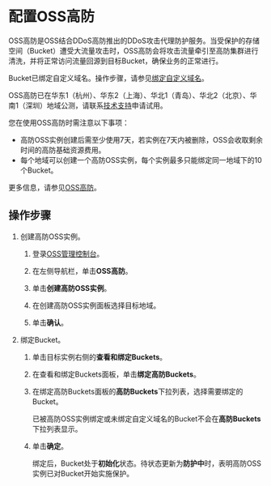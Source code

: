 # 配置OSS高防

OSS高防是OSS结合DDoS高防推出的DDoS攻击代理防护服务。当受保护的存储空间（Bucket）遭受大流量攻击时，OSS高防会将攻击流量牵引至高防集群进行清洗，并将正常访问流量回源到目标Bucket，确保业务的正常进行。

Bucket已绑定自定义域名。操作步骤，请参见[绑定自定义域名](/cn.zh-CN/控制台用户指南/存储空间管理/传输管理/绑定自定义域名.md)。

OSS高防已在华东1（杭州）、华东2（上海）、华北1（青岛）、华北2（北京）、华南1（深圳）地域公测，请联系[技术支持](https://selfservice.console.aliyun.com/ticket/createIndex)申请试用。

您在使用OSS高防时需注意以下事项：

-   高防OSS实例创建后需至少使用7天，若实例在7天内被删除，OSS会收取剩余时间的高防基础资源费用。
-   每个地域可以创建一个高防OSS实例，每个实例最多只能绑定同一地域下的10个Bucket。

更多信息，请参见[OSS高防](/cn.zh-CN/开发指南/数据安全/OSS高防.md)。

## 操作步骤

1.  创建高防OSS实例。

    1.  登录[OSS管理控制台](https://oss.console.aliyun.com/)。

    2.  在左侧导航栏，单击**OSS高防**。

    3.  单击**创建高防OSS实例**。

    4.  在创建高防OSS实例面板选择目标地域。

    5.  单击**确认**。

2.  绑定Bucket。

    1.  单击目标实例右侧的**查看和绑定Buckets**。

    2.  在查看和绑定Buckets面板，单击**绑定高防Buckets**。

    3.  在绑定高防Buckets面板的**高防Buckets**下拉列表，选择需要绑定的Bucket。

        已被高防OSS实例绑定或未绑定自定义域名的Bucket不会在**高防Buckets**下拉列表显示。

    4.  单击**确定**。

        绑定后，Bucket处于**初始化**状态。待状态更新为**防护中**时，表明高防OSS实例已对Bucket开始实施保护。



